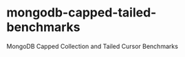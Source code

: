 mongodb-capped-tailed-benchmarks
================================

MongoDB Capped Collection and Tailed Cursor Benchmarks
